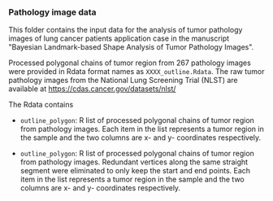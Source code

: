 ### Pathology image data

This folder contains the input data for the analysis of tumor pathology images of lung cancer patients application case in the manuscript "Bayesian Landmark-based Shape Analysis of Tumor Pathology Images".

Processed polygonal chains of tumor region from 267 pathology images were provided in Rdata format names as `XXXX_outline.Rdata`. The raw tumor pathology images from the National Lung Screening Trial (NLST) are available at https://cdas.cancer.gov/datasets/nlst/

The Rdata contains

* `outline_polygon`: R list of processed polygonal chains of tumor region from pathology images. Each item in the list represents a tumor region in the sample and the two columns are x- and y- coordinates respectively.

* `outline_polygon`: R list of processed polygonal chains of tumor region from pathology images. Redundant vertices along the same straight segment were eliminated to only keep the start and end points. Each item in the list represents a tumor region in the sample and the two columns are x- and y- coordinates respectively.